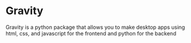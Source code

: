 # Gravity
Gravity is a python package that allows you to make desktop apps using html, css, and javascript for the frontend and python for the backend
